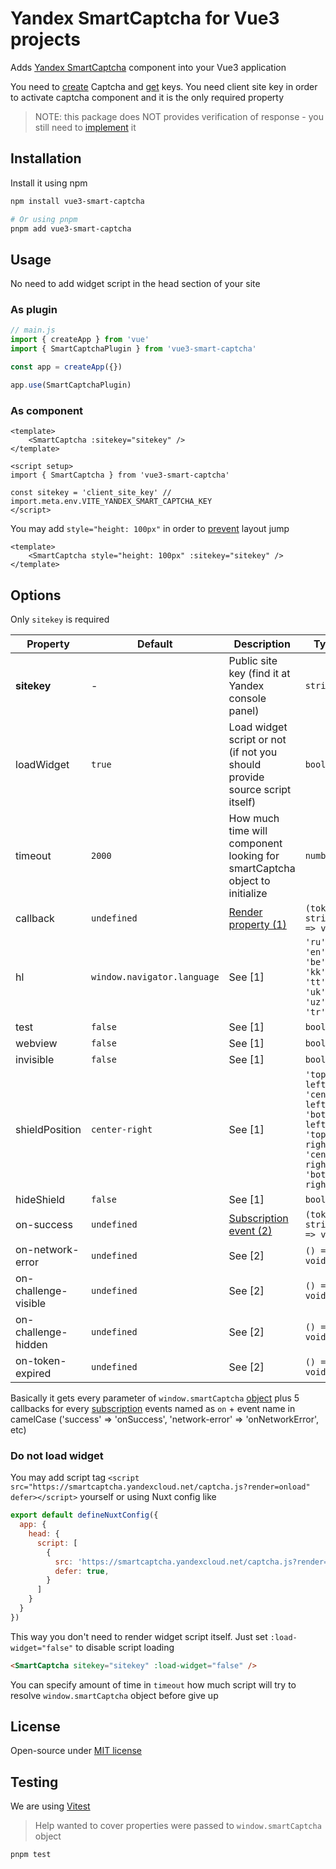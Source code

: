 # Yandex SmartCaptcha for Vue3 projects

Adds [Yandex SmartCaptcha](https://cloud.yandex.ru/docs/smartcaptcha/) component into your Vue3 application

You need to [create](https://cloud.yandex.ru/docs/smartcaptcha/operations/create-captcha) Captcha and [get](https://cloud.yandex.ru/docs/smartcaptcha/operations/get-keys) keys. You need client site key in order to activate captcha component and it is the only required property 

> NOTE: this package does NOT provides verification of response - you still need to [implement](https://cloud.yandex.ru/docs/smartcaptcha/concepts/validation) it 

## Installation

Install it using npm

```sh
npm install vue3-smart-captcha

# Or using pnpm
pnpm add vue3-smart-captcha
```

## Usage

No need to add widget script in the head section of your site

### As plugin

```js
// main.js
import { createApp } from 'vue'
import { SmartCaptchaPlugin } from 'vue3-smart-captcha'

const app = createApp({})

app.use(SmartCaptchaPlugin)
```

### As component

```vue
<template>
    <SmartCaptcha :sitekey="sitekey" />
</template>

<script setup>
import { SmartCaptcha } from 'vue3-smart-captcha'

const sitekey = 'client_site_key' // import.meta.env.VITE_YANDEX_SMART_CAPTCHA_KEY
</script>
```

You may add `style="height: 100px"` in order to [prevent](https://cloud.yandex.ru/docs/smartcaptcha/operations/advanced-method) layout jump

```vue
<template>
    <SmartCaptcha style="height: 100px" :sitekey="sitekey" />
</template>
```

## Options

Only `sitekey` is required

| Property             | Default                     | Description                                                                | Type                                                                                         |
|----------------------|-----------------------------|----------------------------------------------------------------------------|----------------------------------------------------------------------------------------------|
| **sitekey**          |  -                          | Public site key (find it at Yandex console panel)                          | `string`                                                                                     |
| loadWidget           | `true`                      | Load widget script or not (if not you should provide source script itself) | `boolean`                                                                                    |
| timeout              | `2000`                      | How much time will component looking for smartCaptcha object to initialize | `number`                                                                                     |
| callback             | `undefined`                 | [Render property (1)](https://cloud.yandex.ru/docs/smartcaptcha/concepts/widget-methods#render)                                                                          | `(token: string) => void`                                                                    |
| hl                   | `window.navigator.language` | See [1]                                                                          | `'ru', 'en', 'be', 'kk', 'tt', 'uk', 'uz', 'tr'`                                             |
| test                 | `false`                     | See [1]                                                                           | `boolean`                                                                                    |
| webview              | `false`                     | See [1]                                                                           | `boolean`                                                                                    |
| invisible            | `false`                     | See [1]                                                                           | `boolean`                                                                                    |
| shieldPosition       | `center-right`              | See [1]                                                                           | `'top-left', 'center-left', 'bottom-left', 'top-right', 'center-right', 'bottom-right'`      | 
| hideShield           | `false`                     | See [1]                                                                           | `boolean`                                                                                    |
| on-success           | `undefined`                 | [Subscription event (2)](https://cloud.yandex.ru/docs/smartcaptcha/concepts/widget-methods#render)                                                         | `(token: string) => void`                                                                    |
| on-network-error     | `undefined`                 | See [2]                                                          | `() => void`                                                                                 |
| on-challenge-visible | `undefined`                 | See [2]                                                          | `() => void`                                                                                 |
| on-challenge-hidden  | `undefined`                 | See [2]                                                          | `() => void`                                                                                 |
| on-token-expired     | `undefined`                 | See [2]                                                          | `() => void`                                                                                 |

Basically it gets every parameter of `window.smartCaptcha` [object](https://cloud.yandex.ru/docs/smartcaptcha/concepts/widget-methods#methods) plus 5 callbacks for every [subscription](https://cloud.yandex.ru/docs/smartcaptcha/concepts/widget-methods#subscribe) events named as `on` + event name in camelCase ('success' => 'onSuccess', 'network-error' => 'onNetworkError', etc)

### Do not load widget

You may add script tag `<script src="https://smartcaptcha.yandexcloud.net/captcha.js?render=onload" defer></script>` yourself or using Nuxt config like

```js
export default defineNuxtConfig({
  app: {
    head: {
      script: [
        {
          src: 'https://smartcaptcha.yandexcloud.net/captcha.js?render=onload',
          defer: true,
        }
      ]
    }
  }
})
```

This way you don't need to render widget script itself. Just set `:load-widget="false"` to disable script loading

```html
<SmartCaptcha sitekey="sitekey" :load-widget="false" />
```

You can specify amount of time in `timeout` how much script will try to resolve `window.smartCaptcha` object before give up

## License

Open-source under [MIT license](LICENSE)

## Testing

We are using [Vitest](https://vitest.dev/guide/)

> Help wanted to cover properties were passed to `window.smartCaptcha` object

```sh
pnpm test
```
